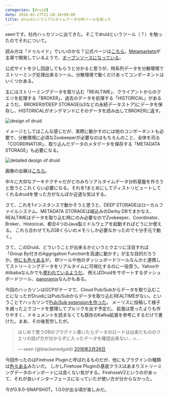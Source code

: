 ```yaml
---
categories: [druid]
date: 2016-02-27T21:28:16+09:00
title: druidというリアルタイムデータ分析ツールを知った
---
```


κeenです。社内ハッカソンに出てきた。そこでdruidというツール（？）を触ったのでそれについて。
<!--more-->
読み方は「ドゥルイド」でいいのかな？公式ページは[こちら](http://druid.io/)。[Metamarkets](https://metamarkets.com/)が主導で開発しているようで、[オープンソースになっている](https://github.com/druid-io/druid)。

公式サイトを少し回遊してもらうと分かると思うが、時系列データを分散環境でストリーミング処理出来るツール。分散環境で動くだけあってコンポーネントはいくつかある。

主にはストリーミングデータを取り込む「REALTIME」、クライアントからのクエリを処理する「BROKER」、過去のデータを処理する「HISTORICAL」があるようだ。
BROKERがDEEP STORAGE(s3などの永続データストア)にデータを保存し、HISTORICALがオンデマンドにそのデータを読み出してBROKERに返す。

![design of druid](http://druid.io/docs/img/druid-dataflow-3.png)

イメージとしてはこんな感じだが、実際に動かすのには他のコンポーネントも必要で、分散環境に必須なZookeeperが必要なのはもちろんのこと、全体を司る「COORDINATOR」、取り込んだデータのメタデータを保存する「METADATA STORAGE」も必要になる。


![detailed design of druid](http://druid.io/docs/img/druid-manage-1.png)


画像の出展は[こちら](http://druid.io/docs/0.8.3/design/design.html)。

中々に大仰なアーキテクチャだがどのみちリアルタイムデータ分析基盤を作ろうと思うとこれくらい必要になる。それを1まとめにしてディストリビュートしてくれるdruidを使った方がなんぼか近道な気はする。

さて、これを1インスタンスで動かそうと思うと、DEEP STORAGEはローカルファイルシステム、METADATA STORAGEは組込みのDerby DBでまかなえ、REALTIMEはデータを取り込む時にのみ必要なのでZookeeper、Coordinator、Broker、Historical、都合4つのJava製ミドルウェアを起動すればどうにか使える。
これら合わせても2GBくらいのメモリしか必要なかったので十分手元で動く。

さて、このDruid、どういうことが出来るかというとクエリに注目すれば「Group By付きのAggrigation Functionを高速に動かす」が主な目的だろうか。[他にも色々ある](http://druid.io/docs/0.8.3/querying/querying.html)が。
BIツールや他のダッシュボードツールなんかと連携してストリーミングデータをリアルタイムに可視化するのに一役買う。YahooやAlibabaなんかでも[使われているようだ](http://druid.io/community/)。
例えばDruidをサポートするダッシュボードツール、[panoramix](https://github.com/mistercrunch/panoramix)なんかもある。

今回のハッカソンはGCPがテーマで、Cloud Pub/Subからデータを取り込むことになったがDruidにはPub/Subからデータを取り込むREALTIMEがない。ということでハッカソンで[Pub/Sub extensionを作った](https://github.com/KeenS/druid/tree/pubsub-extension/extensions/cloud-pubsub)。
メーリスに投稿して様子を覘った上でコードを整理してプルリクを出す予定だ。
拡張は思ったよりも作りやすく、ドキュメントを読まなくても既存のKafka拡張を参考にするだけで書けた。まあ、その後苦労したが。

<blockquote class="twitter-tweet" data-lang="ja"><p lang="ja" dir="ltr">はじめて使うDBのプラグイン書いたらデータのロードは出来たもののクエリの投げ方が分からずに入ったデータを確認出来ない…っ…</p>&mdash; κeen (@blackenedgold) <a href="https://twitter.com/blackenedgold/status/703202304913051648">2016年2月26日</a></blockquote>
<script async src="//platform.twitter.com/widgets.js" charset="utf-8"></script>


今回作ったのはFirehose Pluginと呼ばれるものだが、他にもプラグインの種類は[色々ある](http://druid.io/docs/0.8.3/development/modules.html)みたいだ。
しかしFirehose Pluginの基底クラスはあまりストリーミングデータのインポートには良くない気がする。FirehoseV2というのがあって、それが良いインターフェースになっていたが使い方が分からなかった。

今が0.9.0-SNAPSHOT。1.0.0が出る頃が楽しみだ。
